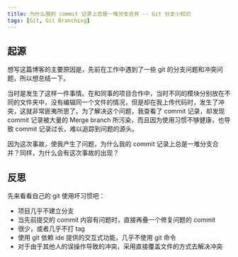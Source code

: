 ```yaml
---
title: 为什么我的 commit 记录上总是一堆分支合并 -- Git 分支小知识
tags: [Git, Git Branching]
---
```


## 起源

想写这篇博客的主要原因是，先前在工作中遇到了一些 git 的分支问题和冲突问题，所以想总结一下。

当时是发生了这样一件事情。在和同事的项目合作中，当时不同的模块分别放在不同的文件夹中，没有编辑同一个文件的情况，但是却在我上传代码时，发生了冲突，这就非常匪夷所思了。为了解决这个问题，我查看了 commit 记录，却发现 commit 记录被大量的 Merge branch 所污染，而且因为使用习惯不够健康，也导致 commit 记录过长，难以追踪到问题的源头。

因为这次事故，使我产生了问题，为什么我的 commit 记录上总是一堆分支合并？同样，为什么会有这次事故的出现？

## 反思

先来看看自己的 git 使用坏习惯吧：

* 项目几乎不建立分支
* 当先前提交的 commit 内容有问题时，直接再叠一个修复问题的 commit
* 很少，或者几乎不打 tag
* 使用 git 依赖 ide 提供的交互式功能，几乎不使用 git 命令
* 对于由于其他人的误操作导致的冲突，采用直接覆盖文件的方式去解决冲突
